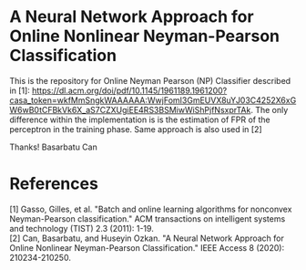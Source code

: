 # A Neural Network Approach for Online Nonlinear Neyman-Pearson Classification
This is the repository for Online Neyman Pearson (NP) Classifier described in [1]: https://dl.acm.org/doi/pdf/10.1145/1961189.1961200?casa_token=wkfMmSngkWAAAAAA:WwjFomI3GmEUVX8uYJ03C4252X6xGW6wB0tCFBkVk6X_aS7CZXUgiEE4RS3BSMiwWiShPjfNsxprTAk.
The only difference within the implementation is is the estimation of FPR of the perceptron in the training phase. Same approach is also used in [2]

Thanks!
Basarbatu Can

# References
[1] Gasso, Gilles, et al. "Batch and online learning algorithms for nonconvex Neyman-Pearson classification." ACM transactions on intelligent systems and technology (TIST) 2.3 (2011): 1-19. <br/>
[2] Can, Basarbatu, and Huseyin Ozkan. "A Neural Network Approach for Online Nonlinear Neyman-Pearson Classification." IEEE Access 8 (2020): 210234-210250.